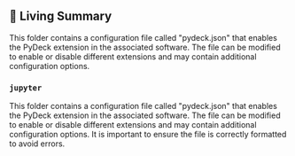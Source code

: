 

<!-- Living README Summary -->
## 🌳 Living Summary

This folder contains a configuration file called "pydeck.json" that enables the PyDeck extension in the associated software. The file can be modified to enable or disable different extensions and may contain additional configuration options.


### `jupyter`

This folder contains a configuration file called "pydeck.json" that enables the PyDeck extension in the associated software. The file can be modified to enable or disable different extensions and may contain additional configuration options. It is important to ensure the file is correctly formatted to avoid errors.

<!-- Living README Summary -->